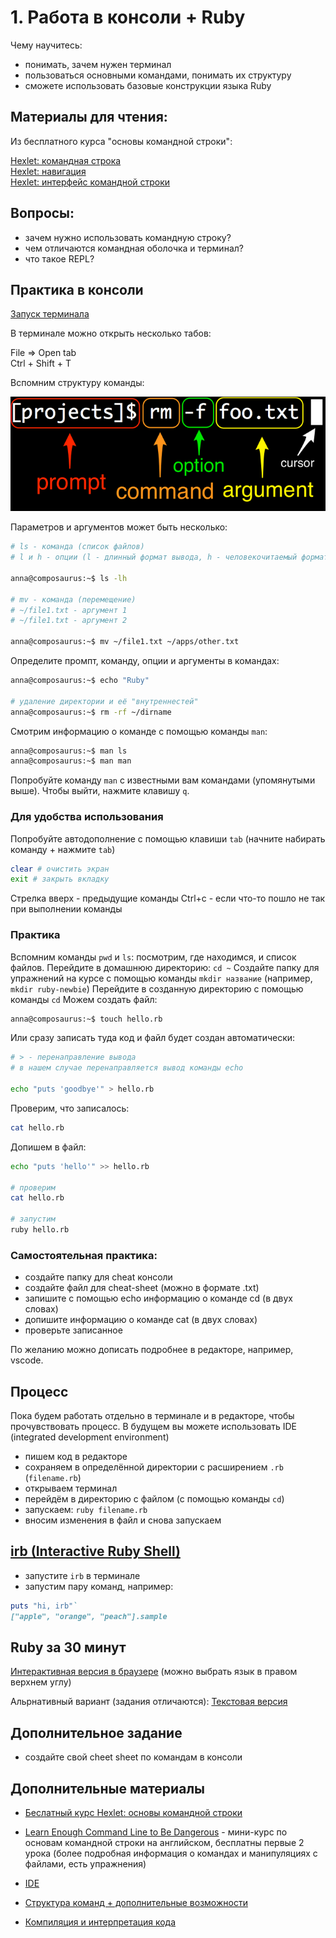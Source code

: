 # 1. Работа в консоли + Ruby

Чему научитесь:
- понимать, зачем нужен терминал
- пользоваться основными командами, понимать их структуру
- сможете использовать базовые конструкции языка Ruby

## Материалы для чтения:

Из бесплатного курса "основы командной строки":

[Hexlet: командная строка](https://ru.hexlet.io/courses/cli-basics/lessons/command-line/theory_unit)  
[Hexlet: навигация](https://ru.hexlet.io/courses/cli-basics/lessons/navigation/theory_unit)  
[Hexlet: интерфейс командной строки](https://ru.hexlet.io/courses/cli-basics/lessons/command-line-interface/theory_unit)

## Вопросы:

- зачем нужно использовать командную строку?
- чем отличаются командная оболочка и терминал?
- что такое REPL?

## Практика в консоли

[Запуск терминала](https://www.learnenough.com/command-line-tutorial#sec-running_a_terminal)

В терминале можно открыть несколько табов:

File => Open tab  
Ctrl + Shift + T

Вспомним структуру команды:

![alt text](https://github.com/ruby-newbie/lessons/blob/main/images/command_anatomy.png?raw=true)

Параметров и аргументов может быть несколько:

```bash
# ls - команда (список файлов)
# l и h - опции (l - длинный формат вывода, h - человекочитаемый формат)

anna@composaurus:~$ ls -lh

# mv - команда (перемещение)
# ~/file1.txt - аргумент 1
# ~/file1.txt - аргумент 2

anna@composaurus:~$ mv ~/file1.txt ~/apps/other.txt
```

Определите промпт, команду, опции и аргументы в командах:

```bash
anna@composaurus:~$ echo "Ruby"

# удаление директории и её "внутреннестей"
anna@composaurus:~$ rm -rf ~/dirname

```

Смотрим информацию о команде с помощью команды `man`:
```bash
anna@composaurus:~$ man ls
anna@composaurus:~$ man man
```

Попробуйте команду `man` с известными вам командами (упомянутыми выше).
Чтобы выйти, нажмите клавишу `q`.

### Для удобства использования

Попробуйте автодополнение с помощью клавиши `tab` (начните набирать команду + нажмите `tab`)

```bash
clear # очистить экран
exit # закрыть вкладку
```

Стрелка вверх - предыдущие команды
Ctrl+c - если что-то пошло не так при выполнении команды

### Практика

Вспомним команды `pwd` и `ls`: посмотрим, где находимся, и список файлов.
Перейдите в домашнюю директорию: `cd ~`
Создайте папку для упражнений на курсе с помощью команды `mkdir название` (например, `mkdir ruby-newbie`)
Перейдите в созданную директорию с помощью команды `cd`
Можем создать файл:

```bash
anna@composaurus:~$ touch hello.rb
```

Или сразу записать туда код и файл будет создан автоматически:

```bash
# > - перенаправление вывода
# в нашем случае перенаправляется вывод команды echo

echo "puts 'goodbye'" > hello.rb
```

Проверим, что записалось:

```bash
cat hello.rb
```

Допишем в файл:

```bash
echo "puts 'hello'" >> hello.rb

# проверим
cat hello.rb

# запустим
ruby hello.rb
```

### Самостоятельная практика:

- создайте папку для cheat консоли
- создайте файл для cheat-sheet (можно в формате .txt)
- запишите с помощью echo информацию о команде cd (в двух словах)
- допишите информацию о команде cat (в двух словах)
- проверьте записанное

По желанию можно дописать подробнее в редакторе, например, vscode.

## Процесс

Пока будем работать отдельно в терминале и в редакторе, чтобы прочувствовать процесс. В будущем вы можете использовать IDE (integrated development environment)

- пишем код в редакторе
- сохраняем в определённой директории с расширением `.rb` (`filename.rb`)
- открываем терминал
- перейдём в директорию с файлом (с помощью команды `cd`)
- запускаем: `ruby filename.rb`
- вносим изменения в файл и снова запускаем

## [irb (Interactive Ruby Shell)](https://rubyrush.ru/steps/irb)

- запустите `irb` в терминале
- запустим пару команд, например:

```ruby
puts "hi, irb"`
["apple", "orange", "peach"].sample
```

## Ruby за 30 минут

[Интерактивная версия в браузере](https://try.ruby-lang.org/) (можно выбрать язык в правом верхнем углу)

Альрнативный вариант (задания отличаются): [Текстовая версия](https://www.ruby-lang.org/ru/documentation/quickstart/)

## Дополнительное задание

- создайте свой cheet sheet по командам в консоли

## Дополнительные материалы

- [Беслатный курс Hexlet: основы командной строки](https://ru.hexlet.io/courses/cli-basics)
- [Learn Enough Command Line to Be Dangerous](https://www.learnenough.com/command-line-tutorial/) - мини-курс по основам командной строки на английском, бесплатны первые 2 урока (более подробная информация о командах и манипуляциях с файлами, есть упражнения)
- [IDE](https://ru.wikipedia.org/wiki/%D0%98%D0%BD%D1%82%D0%B5%D0%B3%D1%80%D0%B8%D1%80%D0%BE%D0%B2%D0%B0%D0%BD%D0%BD%D0%B0%D1%8F_%D1%81%D1%80%D0%B5%D0%B4%D0%B0_%D1%80%D0%B0%D0%B7%D1%80%D0%B0%D0%B1%D0%BE%D1%82%D0%BA%D0%B8)

- [Структура команд + дополнительные возможности](https://firstvds.ru/technology/struktura-komand)
- [Компиляция и интерпретация кода](https://ru.hexlet.io/blog/posts/kompilyatsiya-i-interpretatsiya-koda-chto-eto-takoe-i-v-chem-raznitsa)



